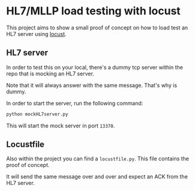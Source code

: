 # HL7/MLLP load testing with locust

This project aims to show a small proof of concept on how to load test an HL7 server using [locust](https://locust.io/).

## HL7 server

In order to test this on your local, there's a dummy tcp server within the repo that is mocking an HL7 server.

Note that it will always answer with the same message. That's why is dummy.

In order to start the server, run the following command:

```bash
python mockHL7server.py
```

This will start the mock server in port `13370`.

## Locustfile

Also within the project you can find a `locustfile.py`. This file contains the proof of concept.

It will send the same message over and over and expect an ACK from the HL7 server.
